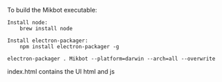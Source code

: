 To build the Mikbot executable:

	Install node:
		brew install node

	Install electron-packager:
		npm install electron-packager -g

	electron-packager . Mikbot --platform=darwin --arch=all --overwrite

index.html contains the UI html and js